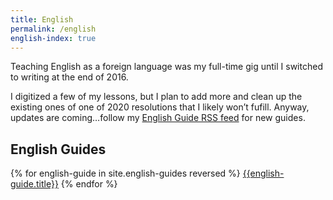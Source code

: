 ```yaml
---
title: English 
permalink: /english
english-index: true
---
```


Teaching English as a foreign language was my full-time gig until I switched to writing at the end of 2016.  

I digitized a few of my lessons, but I plan to add more and clean up the existing ones of one of 2020 resolutions that I likely won’t fufill. Anyway, updates are coming…follow my [English Guide RSS feed](/feed/english-guides.xml "English Guides RSS") for new guides. 

## English Guides 

{% for english-guide in site.english-guides reversed %}
[{{english-guide.title}}]({{english-guide.url}})
{% endfor %}